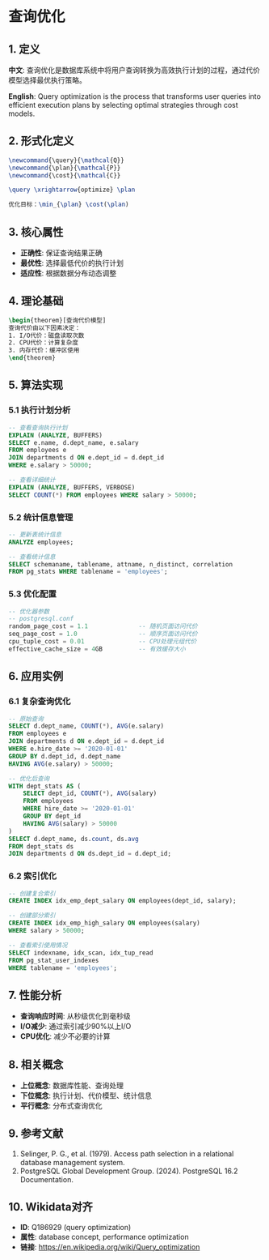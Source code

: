 <!-- 已合并至：02-查询处理/02.01-查询优化器原理.md （合并日期：2025-09-11） -->

# 查询优化

## 1. 定义

**中文**: 查询优化是数据库系统中将用户查询转换为高效执行计划的过程，通过代价模型选择最优执行策略。

**English**: Query optimization is the process that transforms user queries into efficient execution plans by selecting optimal strategies through cost models.

## 2. 形式化定义

```latex
\newcommand{\query}{\mathcal{Q}}
\newcommand{\plan}{\mathcal{P}}
\newcommand{\cost}{\mathcal{C}}

\query \xrightarrow{optimize} \plan

优化目标：\min_{\plan} \cost(\plan)
```

## 3. 核心属性

- **正确性**: 保证查询结果正确
- **最优性**: 选择最低代价的执行计划
- **适应性**: 根据数据分布动态调整

## 4. 理论基础

```latex
\begin{theorem}[查询代价模型]
查询代价由以下因素决定：
1. I/O代价：磁盘读取次数
2. CPU代价：计算复杂度
3. 内存代价：缓冲区使用
\end{theorem}
```

## 5. 算法实现

### 5.1 执行计划分析

```sql
-- 查看查询执行计划
EXPLAIN (ANALYZE, BUFFERS) 
SELECT e.name, d.dept_name, e.salary
FROM employees e
JOIN departments d ON e.dept_id = d.dept_id
WHERE e.salary > 50000;

-- 查看详细统计
EXPLAIN (ANALYZE, BUFFERS, VERBOSE) 
SELECT COUNT(*) FROM employees WHERE salary > 50000;
```

### 5.2 统计信息管理

```sql
-- 更新表统计信息
ANALYZE employees;

-- 查看统计信息
SELECT schemaname, tablename, attname, n_distinct, correlation
FROM pg_stats WHERE tablename = 'employees';
```

### 5.3 优化配置

```sql
-- 优化器参数
-- postgresql.conf
random_page_cost = 1.1              -- 随机页面访问代价
seq_page_cost = 1.0                 -- 顺序页面访问代价
cpu_tuple_cost = 0.01               -- CPU处理元组代价
effective_cache_size = 4GB          -- 有效缓存大小
```

## 6. 应用实例

### 6.1 复杂查询优化

```sql
-- 原始查询
SELECT d.dept_name, COUNT(*), AVG(e.salary)
FROM employees e
JOIN departments d ON e.dept_id = d.dept_id
WHERE e.hire_date >= '2020-01-01'
GROUP BY d.dept_id, d.dept_name
HAVING AVG(e.salary) > 50000;

-- 优化后查询
WITH dept_stats AS (
    SELECT dept_id, COUNT(*), AVG(salary)
    FROM employees 
    WHERE hire_date >= '2020-01-01'
    GROUP BY dept_id
    HAVING AVG(salary) > 50000
)
SELECT d.dept_name, ds.count, ds.avg
FROM dept_stats ds
JOIN departments d ON ds.dept_id = d.dept_id;
```

### 6.2 索引优化

```sql
-- 创建复合索引
CREATE INDEX idx_emp_dept_salary ON employees(dept_id, salary);

-- 创建部分索引
CREATE INDEX idx_emp_high_salary ON employees(salary) 
WHERE salary > 50000;

-- 查看索引使用情况
SELECT indexname, idx_scan, idx_tup_read
FROM pg_stat_user_indexes 
WHERE tablename = 'employees';
```

## 7. 性能分析

- **查询响应时间**: 从秒级优化到毫秒级
- **I/O减少**: 通过索引减少90%以上I/O
- **CPU优化**: 减少不必要的计算

## 8. 相关概念

- **上位概念**: 数据库性能、查询处理
- **下位概念**: 执行计划、代价模型、统计信息
- **平行概念**: 分布式查询优化

## 9. 参考文献

1. Selinger, P. G., et al. (1979). Access path selection in a relational database management system.
2. PostgreSQL Global Development Group. (2024). PostgreSQL 16.2 Documentation.

## 10. Wikidata对齐

- **ID**: Q186929 (query optimization)
- **属性**: database concept, performance optimization
- **链接**: <https://en.wikipedia.org/wiki/Query_optimization>
